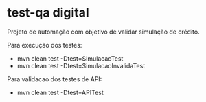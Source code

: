 # test-qa digital

Projeto de automação com objetivo de validar simulação de crédito.

Para execução dos testes:

- mvn clean test -Dtest=SimulacaoTest
- mvn clean test -Dtest=SimulacaoInvalidaTest

Para validacao dos testes de API:

- mvn clean test -Dtest=APITest
